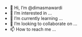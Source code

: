 - 👋 Hi, I’m @dimasmawardi
- 👀 I’m interested in ...
- 🌱 I’m currently learning ...
- 💞️ I’m looking to collaborate on ...
- 📫 How to reach me ...

<!---
dimasmawardi/dimasmawardi is a ✨ special ✨ repository because its `README.md` (this file) appears on your GitHub profile.
You can click the Preview link to take a look at your changes.
--->
